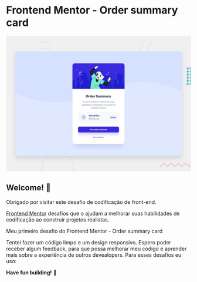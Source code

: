 # Frontend Mentor - Order summary card

![Visualização do design para o desafio de codificação.](./design/desktop-preview.jpg)

## Welcome! 👋

Obrigado por visitar este desafio de codificação de front-end.

[Frontend Mentor](https://www.frontendmentor.io) desafios que o ajudam a melhorar suas habilidades de codificação ao construir projetos realistas.

Meu primeiro desafio do Frontend Mentor - Order summary card 

Tentei fazer um código limpo e um design responsivo. Espero poder receber algum feedback, para que possa melhorar meu código e aprender mais sobre a experiência de outros devealopers. Para esses desafios eu uso:

**Have fun building!** 🚀
